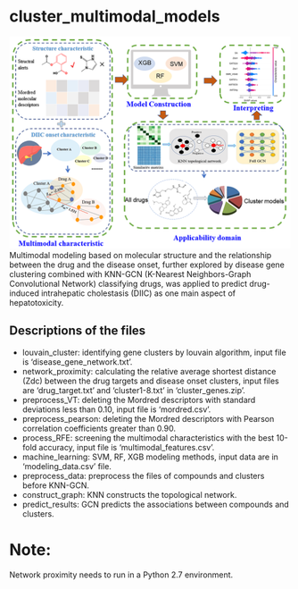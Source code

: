# cluster_multimodal_models
![Example Image](./TOC.png)
Multimodal modeling based on molecular structure and the relationship between the drug and the disease onset, further explored by disease gene clustering combined with KNN-GCN (K-Nearest Neighbors-Graph Convolutional Network) classifying drugs, was applied to predict drug-induced intrahepatic cholestasis (DIIC) as one main aspect of hepatotoxicity.  

## Descriptions of the files
- louvain_cluster: identifying gene clusters by louvain algorithm, input file is ‘disease_gene_network.txt’.
- network_proximity: calculating the relative average shortest distance (Zdc) between the drug targets and disease onset clusters, input files are ‘drug_target.txt’ and ‘cluster1-8.txt’ in ‘cluster_genes.zip’.
- preprocess_VT: deleting the Mordred descriptors with standard deviations less than 0.10, input file is ‘mordred.csv’.
- preprocess_pearson: deleting the Mordred descriptors with Pearson correlation coefficients greater than 0.90.  
- process_RFE: screening the multimodal characteristics with the best 10-fold accuracy, input file is ‘multimodal_features.csv’.  
- machine_learning: SVM, RF, XGB modeling methods, input data are in ‘modeling_data.csv’ file.
- preprocess_data: preprocess the files of compounds and clusters before KNN-GCN.
- construct_graph: KNN constructs the topological network.
- predict_results: GCN predicts the associations between compounds and clusters.
  
# Note:
Network proximity needs to run in a Python 2.7 environment.




